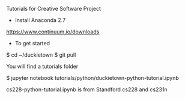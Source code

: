 Tutorials for Creative Software Project

* Install Anaconda 2.7

https://www.continuum.io/downloads

* To get started

$ cd ~/duckietown
$ git pull

You will find a tutorials folder

$ jupyter notebook tutorials/python/duckietown-python-tutorial.ipynb

cs228-python-tutorial.ipynb is from Standford cs228 and cs231n



